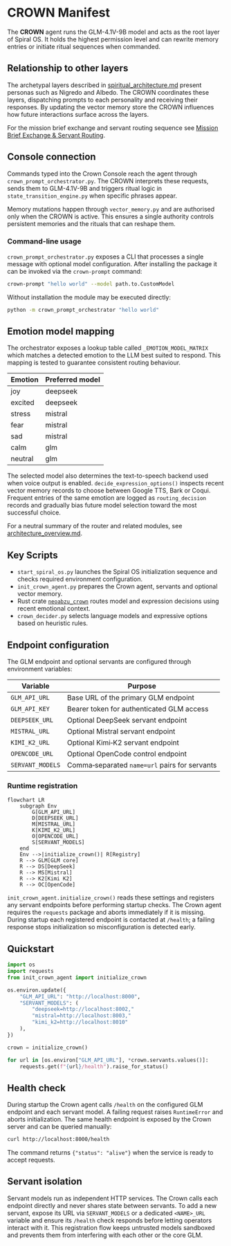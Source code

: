 # CROWN Manifest

The **CROWN** agent runs the GLM-4.1V-9B model and acts as the root layer of Spiral OS. It holds the highest permission level and can rewrite memory entries or initiate ritual sequences when commanded.

## Relationship to other layers

The archetypal layers described in [spiritual_architecture.md](spiritual_architecture.md) present personas such as Nigredo and Albedo. The CROWN coordinates these layers, dispatching prompts to each personality and receiving their responses. By updating the vector memory store the CROWN influences how future interactions surface across the layers.

For the mission brief exchange and servant routing sequence see [Mission Brief Exchange & Servant Routing](mission_brief_exchange.md).

## Console connection

Commands typed into the Crown Console reach the agent through `crown_prompt_orchestrator.py`. The CROWN interprets these requests, sends them to GLM-4.1V-9B and triggers ritual logic in `state_transition_engine.py` when specific phrases appear.

Memory mutations happen through `vector_memory.py` and are authorised only when the CROWN is active. This ensures a single authority controls persistent memories and the rituals that can reshape them.

### Command-line usage

`crown_prompt_orchestrator.py` exposes a CLI that processes a single message with optional model configuration. After installing the package it can be invoked via the `crown-prompt` command:

```bash
crown-prompt "hello world" --model path.to.CustomModel
```

Without installation the module may be executed directly:

```bash
python -m crown_prompt_orchestrator "hello world"
```

## Emotion model mapping

The orchestrator exposes a lookup table called `_EMOTION_MODEL_MATRIX` which matches a detected emotion to the LLM best suited to respond. This mapping is tested to guarantee consistent routing behaviour.

| Emotion | Preferred model |
|---------|-----------------|
| joy     | deepseek        |
| excited | deepseek        |
| stress  | mistral         |
| fear    | mistral         |
| sad     | mistral         |
| calm    | glm             |
| neutral | glm             |

The selected model also determines the text-to-speech backend used when voice output is enabled. `decide_expression_options()` inspects recent vector memory records to choose between Google TTS, Bark or Coqui. Frequent entries of the same emotion are logged as `routing_decision` records and gradually bias future model selection toward the most successful choice.

For a neutral summary of the router and related modules, see [architecture_overview.md](architecture_overview.md).

## Key Scripts

- `start_spiral_os.py` launches the Spiral OS initialization sequence and checks required environment configuration.
- `init_crown_agent.py` prepares the Crown agent, servants and optional vector memory.
- Rust crate [`neoabzu_crown`](../NEOABZU/crown/src/lib.rs) routes model and expression decisions using recent emotional context.
- `crown_decider.py` selects language models and expressive options based on heuristic rules.

## Endpoint configuration

The GLM endpoint and optional servants are configured through environment variables:

| Variable         | Purpose                                         |
|------------------|-------------------------------------------------|
| `GLM_API_URL`    | Base URL of the primary GLM endpoint            |
| `GLM_API_KEY`    | Bearer token for authenticated GLM access       |
| `DEEPSEEK_URL`   | Optional DeepSeek servant endpoint              |
| `MISTRAL_URL`    | Optional Mistral servant endpoint               |
| `KIMI_K2_URL`    | Optional Kimi‑K2 servant endpoint               |
| `OPENCODE_URL`   | Optional OpenCode control endpoint              |
| `SERVANT_MODELS` | Comma‑separated `name=url` pairs for servants   |

### Runtime registration

```mermaid
flowchart LR
    subgraph Env
        G[GLM_API_URL]
        D[DEEPSEEK_URL]
        M[MISTRAL_URL]
        K[KIMI_K2_URL]
        O[OPENCODE_URL]
        S[SERVANT_MODELS]
    end
    Env -->|initialize_crown()| R[Registry]
    R --> GLM[GLM core]
    R --> DS[DeepSeek]
    R --> MS[Mistral]
    R --> K2[Kimi K2]
    R --> OC[OpenCode]
```

`init_crown_agent.initialize_crown()` reads these settings and registers any
servant endpoints before performing startup checks. The Crown agent requires the
`requests` package and aborts immediately if it is missing. During startup each
registered endpoint is contacted at `/health`; a failing response stops
initialization so misconfiguration is detected early.

## Quickstart

```python
import os
import requests
from init_crown_agent import initialize_crown

os.environ.update({
    "GLM_API_URL": "http://localhost:8000",
    "SERVANT_MODELS": (
        "deepseek=http://localhost:8002,"
        "mistral=http://localhost:8003,"
        "kimi_k2=http://localhost:8010"
    ),
})

crown = initialize_crown()

for url in [os.environ["GLM_API_URL"], *crown.servants.values()]:
    requests.get(f"{url}/health").raise_for_status()
```

## Health check

During startup the Crown agent calls `/health` on the configured GLM endpoint
and each servant model. A failing request raises `RuntimeError` and aborts
initialization. The same health endpoint is exposed by the Crown server and can
be queried manually:

```bash
curl http://localhost:8000/health
```

The command returns `{"status": "alive"}` when the service is ready to accept
requests.

## Servant isolation

Servant models run as independent HTTP services. The Crown calls each endpoint
directly and never shares state between servants. To add a new servant, expose
its URL via `SERVANT_MODELS` or a dedicated `<NAME>_URL` variable and ensure its
`/health` check responds before letting operators interact with it. This
registration flow keeps untrusted models sandboxed and prevents them from
interfering with each other or the core GLM.
